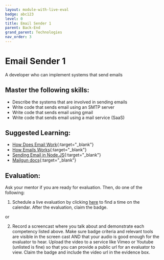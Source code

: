 ```yaml
---
layout: module-with-live-eval
badge: abc123
level: 0
title: Email Sender 1
parent: Back-End
grand_parent: Technologies
nav_order: 3
---
```

# Email Sender 1

A developer who can implement systems that send emails

## Master the following skills:

- Describe the systems that are involved in sending emails
- Write code that sends email using an SMTP server
- Write code that sends email using gmail
- Write code that sends email using a mail service (SaaS)

## Suggested Learning:

- [How Does Email Work](https://www.freecodecamp.org/news/how-does-email-work/){:target="\_blank"}
- [How Emails Works](https://www.youtube.com/watch?v=x28ciavQ4mI){:target="\_blank"}
- [Sending Email in Node.JS](https://www.w3schools.com/nodejs/nodejs_email.asp){:target="\_blank"}
- [Mailgun docs](https://www.mailgun.com/){:target="\_blank"}

## Evaluation:

Ask your mentor if you are ready for evaluation. Then, do one of the following:

1. Schedule a live evaluation by clicking [here](https://webdev.codex.academy/mastery-eval-5?badge=w2VBpFJ9Sl20dq3NwPyrmA) to find a time on the calendar. After the evaluation, claim the badge.

or

2. Record a screencast where you talk about and demonstrate each competency listed above. Make sure badge criteria and relevant tools are visible in the screen cast AND that your audio is good enough for the evaluator to hear. Upload the video to a service like Vimeo or Youtube (unlisted is fine) so that you can provide a public url for an evaluator to view. Claim the badge and include the video url in the evidence box.

